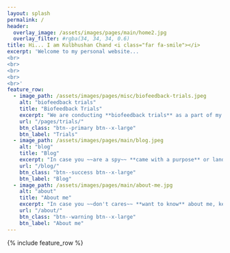 ```yaml
---
layout: splash
permalink: /
header:
  overlay_image: /assets/images/pages/main/home2.jpg
  overlay_filter: #rgba(34, 34, 34, 0.6)
title: Hi... I am Kulbhushan Chand <i class="far fa-smile"></i>
excerpt: 'Welcome to my personal website...
<br>
<br>
<br>
<br>
<br>'
feature_row:
  - image_path: /assets/images/pages/misc/biofeedback-trials.jpeg
    alt: "biofeedback trials"
    title: "Biofeedback Trials"
    excerpt: "We are conducting **biofeedback trials** as a part of my PhD research. In case you are the **participant** or want to know about the trials, click below to know more..."
    url: "/pages/trials/"
    btn_class: "btn--primary btn--x-large"
    btn_label: "Trials"
  - image_path: /assets/images/pages/main/blog.jpeg
    alt: "blog"
    title: "Blog"
    excerpt: "In case you ~~are a spy~~ **came with a purpose** or landed on this website ~~mistakenly~~ **out of curiosity**, I recommend reading the articles in my blog..."
    url: "/blog/"
    btn_class: "btn--success btn--x-large"
    btn_label: "Blog"
  - image_path: /assets/images/pages/main/about-me.jpg
    alt: "about"
    title: "About me"
    excerpt: "In case you ~~don't cares~~ **want to know** about me, keep going... There are tons of topics we can discuss, except ones I consider my achilles heel "
    url: "/about/"
    btn_class: "btn--warning btn--x-large"
    btn_label: "About me"
---
```


{% include feature_row %}